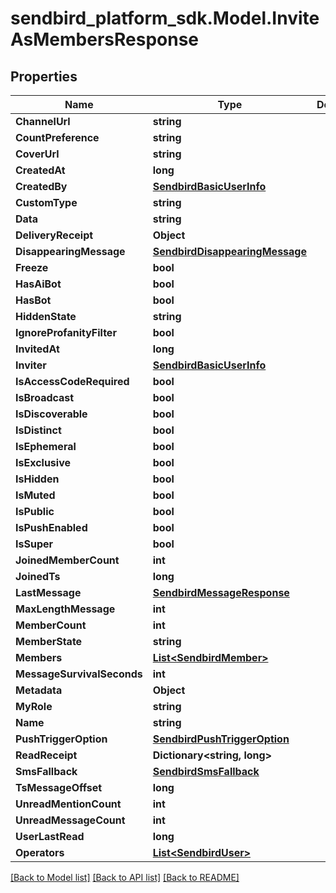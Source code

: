 
# sendbird_platform_sdk.Model.InviteAsMembersResponse

## Properties

Name | Type | Description | Notes
------------ | ------------- | ------------- | -------------
**ChannelUrl** | **string** |  | 
**CountPreference** | **string** |  | [optional] 
**CoverUrl** | **string** |  | [optional] 
**CreatedAt** | **long** |  | [optional] 
**CreatedBy** | [**SendbirdBasicUserInfo**](SendbirdBasicUserInfo.md) |  | [optional] 
**CustomType** | **string** |  | [optional] 
**Data** | **string** |  | [optional] 
**DeliveryReceipt** | **Object** |  | [optional] 
**DisappearingMessage** | [**SendbirdDisappearingMessage**](SendbirdDisappearingMessage.md) |  | [optional] 
**Freeze** | **bool** |  | [optional] 
**HasAiBot** | **bool** |  | [optional] 
**HasBot** | **bool** |  | [optional] 
**HiddenState** | **string** |  | [optional] 
**IgnoreProfanityFilter** | **bool** |  | [optional] 
**InvitedAt** | **long** |  | [optional] 
**Inviter** | [**SendbirdBasicUserInfo**](SendbirdBasicUserInfo.md) |  | [optional] 
**IsAccessCodeRequired** | **bool** |  | [optional] 
**IsBroadcast** | **bool** |  | [optional] 
**IsDiscoverable** | **bool** |  | [optional] 
**IsDistinct** | **bool** |  | [optional] 
**IsEphemeral** | **bool** |  | [optional] 
**IsExclusive** | **bool** |  | [optional] 
**IsHidden** | **bool** |  | [optional] 
**IsMuted** | **bool** |  | [optional] 
**IsPublic** | **bool** |  | [optional] 
**IsPushEnabled** | **bool** |  | [optional] 
**IsSuper** | **bool** |  | [optional] 
**JoinedMemberCount** | **int** |  | [optional] 
**JoinedTs** | **long** |  | [optional] 
**LastMessage** | [**SendbirdMessageResponse**](SendbirdMessageResponse.md) |  | [optional] 
**MaxLengthMessage** | **int** |  | [optional] 
**MemberCount** | **int** |  | [optional] 
**MemberState** | **string** |  | [optional] 
**Members** | [**List&lt;SendbirdMember&gt;**](SendbirdMember.md) |  | [optional] 
**MessageSurvivalSeconds** | **int** |  | [optional] 
**Metadata** | **Object** |  | [optional] 
**MyRole** | **string** |  | [optional] 
**Name** | **string** |  | [optional] 
**PushTriggerOption** | [**SendbirdPushTriggerOption**](SendbirdPushTriggerOption.md) |  | [optional] 
**ReadReceipt** | **Dictionary&lt;string, long&gt;** |  | [optional] 
**SmsFallback** | [**SendbirdSmsFallback**](SendbirdSmsFallback.md) |  | [optional] 
**TsMessageOffset** | **long** |  | [optional] 
**UnreadMentionCount** | **int** |  | [optional] 
**UnreadMessageCount** | **int** |  | [optional] 
**UserLastRead** | **long** |  | [optional] 
**Operators** | [**List&lt;SendbirdUser&gt;**](SendbirdUser.md) |  | [optional] 

[[Back to Model list]](../README.md#documentation-for-models)
[[Back to API list]](../README.md#documentation-for-api-endpoints)
[[Back to README]](../README.md)

